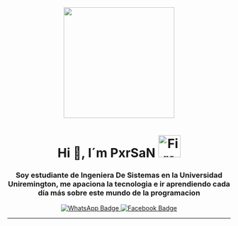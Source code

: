 <div id="header" align="center">

<img src="https://media.giphy.com/media/8qXJTU5oEhQZO/giphy.gif" width="250">
 
<h1 align="center" >Hi 👋, I´m PxrSaN
<img src="https://media.giphy.com/media/Za3Sp42g4aMXyxTQDp/giphy.gif" alt="Fire Decoration" width="50">
</h1>

  
<h3 align="center"> Soy estudiante de Ingeniera De Sistemas en la Universidad Uniremington, me apaciona la tecnologia
e ir aprendiendo cada día más sobre este mundo de la programacion </h3>
</div>


<div id="badges" align="center">
<a href="http://wa.me/3002933963" target="_blank">
<img src="https://img.shields.io/badge/Contact-WhatsApp-green" alt="WhatsApp Badge">
</a>

<a href="https://www.facebook.com/profile.php?id=100019749091722&sk=about" target="_blank">
<img src="https://img.shields.io/badge/Social-Facebook-blue" alt="Facebook Badge">
</a>

</div>


---
<!--


- 🔭 I’m currently working on ...
- 🌱 I’m currently learning ...
- 👯 I’m looking to collaborate on ...
- 🤔 I’m looking for help with ...
- 💬 Ask me about ...
- 📫 How to reach me: ...
- 😄 Pronouns: ...
- ⚡ Fun fact: ...
-->
